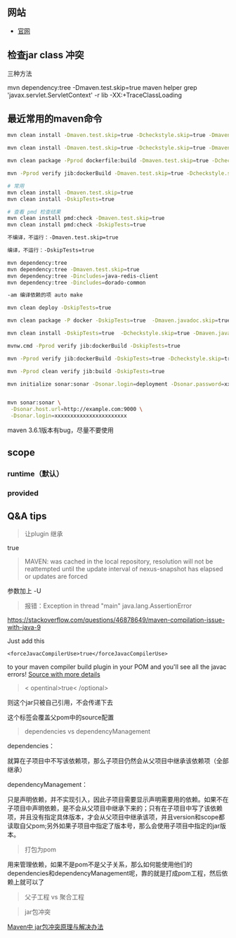 
## 网站

- [官网](https://maven.apache.org/index.html)


## 检查jar class 冲突

三种方法

mvn dependency:tree -Dmaven.test.skip=true
maven helper
grep 'javax.servlet.ServletContext' -r lib
-XX:+TraceClassLoading

## 最近常用的maven命令

```bash
mvn clean install -Dmaven.test.skip=true -Dcheckstyle.skip=true -Dmaven.javadoc.skip=true -U

mvn clean install -Dmaven.test.skip=true -Dcheckstyle.skip=true -Dmaven.javadoc.skip=true

mvn clean package -Pprod dockerfile:build -Dmaven.test.skip=true -Dcheckstyle.skip=true -Dmaven.javadoc.skip=true

mvn -Pprod verify jib:dockerBuild -Dmaven.test.skip=true -Dcheckstyle.skip=true -Dmaven.javadoc.skip=true

# 常用
mvn clean install -Dmaven.test.skip=true
mvn clean install -DskipTests=true

# 查看 pmd 检查结果
mvn clean install pmd:check -Dmaven.test.skip=true
mvn clean install pmd:check -DskipTests=true

不编译，不运行：-Dmaven.test.skip=true

编译，不运行：-DskipTests=true

mvn dependency:tree
mvn dependency:tree -Dmaven.test.skip=true
mvn dependency:tree -Dincludes=java-redis-client
mvn dependency:tree -Dincludes=dorado-common

-am 编译依赖的项 auto make

mvn clean deploy -DskipTests=true

mvn clean package -P docker -DskipTests=true  -Dmaven.javadoc.skip=true

mvn clean install -DskipTests=true  -Dcheckstyle.skip=true -Dmaven.javadoc.skip=true

mvnw.cmd -Pprod verify jib:dockerBuild -DskipTests=true

mvn -Pprod verify jib:dockerBuild -DskipTests=true -Dcheckstyle.skip=true -Dmaven.javadoc.skip=true

mvn -Pprod clean verify jib:build -DskipTests=true

mvn initialize sonar:sonar -Dsonar.login=deployment -Dsonar.password=xxx


mvn sonar:sonar \
 -Dsonar.host.url=http://example.com:9000 \
 -Dsonar.login=xxxxxxxxxxxxxxxxxxxxxxx

```

maven 3.6.1版本有bug，尽量不要使用


## scope

### runtime（默认）

### provided




## Q&A tips

> 让plugin 继承

<inherited>true</inherited>

> MAVEN: was cached in the local repository, resolution will not be reattempted until the update interval of nexus-snapshot has elapsed or updates are forced

参数加上 -U


> 报错：Exception in thread "main" java.lang.AssertionError

https://stackoverflow.com/questions/46878649/maven-compilation-issue-with-java-9

Just add this

```
<forceJavacCompilerUse>true</forceJavacCompilerUse>
```

to your maven compiler build plugin in your POM and you'll see all the javac errors! [Source with more details](https://issues.apache.org/jira/browse/MCOMPILER-346)


> < opentinal>true< /optional>

则这个jar只被自己引用，不会传递下去


> <sources>

这个标签会覆盖父pom中的source配置


> dependencies vs dependencyManagement

dependencies：

就算在子项目中不写该依赖项，那么子项目仍然会从父项目中继承该依赖项（全部继承）

dependencyManagement：

只是声明依赖，并不实现引入，因此子项目需要显示声明需要用的依赖。如果不在子项目中声明依赖，是不会从父项目中继承下来的；只有在子项目中写了该依赖项，并且没有指定具体版本，才会从父项目中继承该项，并且version和scope都读取自父pom;另外如果子项目中指定了版本号，那么会使用子项目中指定的jar版本。


> 打包为pom

用来管理依赖，如果不是pom不是父子关系，那么如何能使用他们的dependencies和dependencyManagement呢，靠的就是打成pom工程，然后依赖上就可以了


> 父子工程 vs 聚合工程

> jar包冲突

[Maven中 jar包冲突原理与解决办法](https://blog.csdn.net/noaman_wgs/article/details/81137893)

